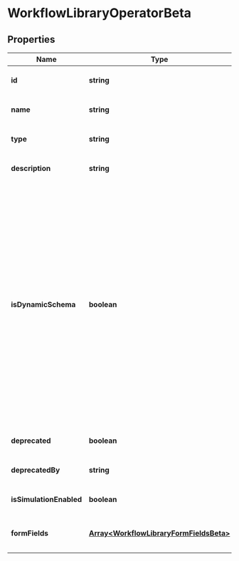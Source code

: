 # WorkflowLibraryOperatorBeta

## Properties

Name | Type | Description | Notes
------------ | ------------- | ------------- | -------------
**id** | **string** | Operator ID. | [optional] [default to undefined]
**name** | **string** | Operator friendly name | [optional] [default to undefined]
**type** | **string** | Operator type | [optional] [default to undefined]
**description** | **string** | Description of the operator | [optional] [default to undefined]
**isDynamicSchema** | **boolean** | Determines whether the dynamic output schema is returned in place of the action\&#39;s output schema. The dynamic schema lists non-static properties, like properties of a workflow form where each form has different fields. These will be provided dynamically based on available form fields. | [optional] [default to undefined]
**deprecated** | **boolean** |  | [optional] [default to undefined]
**deprecatedBy** | **string** |  | [optional] [default to undefined]
**isSimulationEnabled** | **boolean** |  | [optional] [default to undefined]
**formFields** | [**Array&lt;WorkflowLibraryFormFieldsBeta&gt;**](WorkflowLibraryFormFieldsBeta.md) | One or more inputs that the operator accepts | [optional] [default to undefined]

